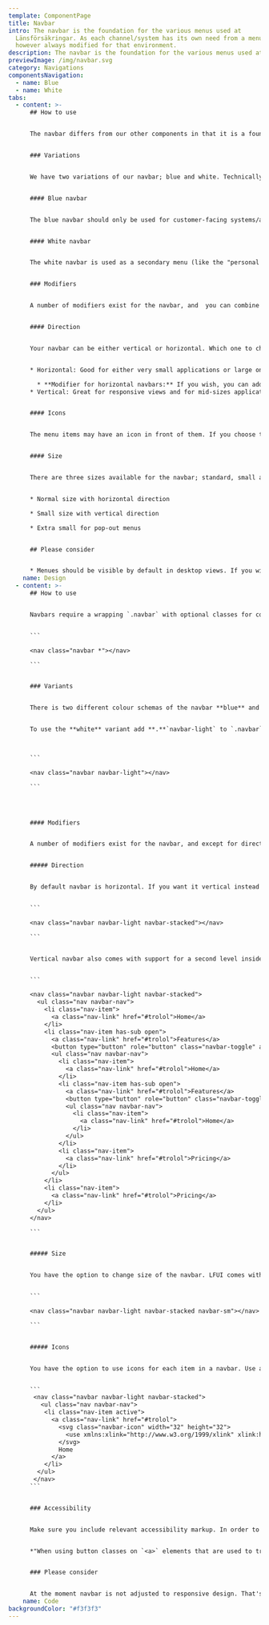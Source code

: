 ```yaml
---
template: ComponentPage
title: Navbar
intro: The navbar is the foundation for the various menus used at
  Länsförsäkringar. As each channel/system has its own need from a menu it is
  however always modified for that environment.
description: The navbar is the foundation for the various menus used at Länsförsäkringar.
previewImage: /img/navbar.svg
category: Navigations
componentsNavigation:
  - name: Blue
  - name: White
tabs:
  - content: >-
      ## How to use


      The navbar differs from our other components in that it is a foundation to build on, rather than a set design. If you're designing on a system level and need a new menu, use the navbar as your starting point and then adapt it to what suits your environment.


      ### Variations


      We have two variations of our navbar; blue and white. Technically you could use any colour combination you want, but using other colours than blue and white should only be done as a last resort.


      #### Blue navbar


      The blue navbar should only be used for customer-facing systems/applications, and when in use it should be the main menu. 


      #### White navbar


      The white navbar is used as a secondary menu (like the "personal menu" on Mina Sidor) or in internal systems. This is the menu you should use in  mini-portals and campaigns.


      ### Modifiers


      A number of modifiers exist for the navbar, and  you can combine them freely with exception for direction (which for obvious reasons can only be one way). 


      #### Direction


      Your navbar can be either vertical or horizontal. Which one to choose depends on the rest of your layout and preferred behavior of your menu:


      * Horizontal: Good for either very small applications or large ones. Small  applications lets you click the link and you're there. In large application/sites the horizontal menu serves well as the basis for a mega menu (like on [lansforsakringar.se](https://www.lansforsakringar.se)).

        * **Modifier for horizontal navbars:** If you wish, you can add a logotype in the first part of the menu.
      * Vertical: Great for responsive views and for mid-sizes applications. It lets the users either find their way to a category page and navigate within the content or to dig deeper by clicking the chevron on the right hand side of the text. The vertical menu is always placed on the left hand side.


      #### Icons


      The menu items may have an icon in front of them. If you choose to use icons, have an icon in front of every item on that level.


      #### Size


      There are three sizes available for the navbar; standard, small and extra small. They can all be used, but recommended usage is as follows:


      * Normal size with horizontal direction

      * Small size with vertical direction

      * Extra small for pop-out menus


      ## Please consider


      * Menues should be visible by default in desktop views. If you wish to be able to hide them, make it a user-action.
    name: Design
  - content: >-
      ## How to use


      Navbars require a wrapping `.navbar` with optional classes for colour schema, directions and sizes.


      ```

      <nav class="navbar *"></nav>

      ```


      ### Variants


      There is two different colour schemas of the navbar **blue** and **white**. Without any modifier the blue colour schema will be used.


      To use the **white** variant add **.**`navbar-light` to `.navbar`

       

      ```

      <nav class="navbar navbar-light"></nav>

      ```




      #### Modifiers


      A number of modifiers exist for the navbar, and except for direction they are all on/off, meaning that you can combine them freely.


      ##### Direction


      By default navbar is horizontal. If you want it vertical instead use `.navbar-stacked. `


      ```

      <nav class="navbar navbar-light navbar-stacked"></nav>

      ```


      Vertical navbar also comes with support for a second level inside your navigation. Functionality for the button toggle **is not** part of LFUI, you have to build that yourself.


      ```

      <nav class="navbar navbar-light navbar-stacked">
        <ul class="nav navbar-nav">
          <li class="nav-item">
            <a class="nav-link" href="#trolol">Home</a>
          </li>
          <li class="nav-item has-sub open">
            <a class="nav-link" href="#trolol">Features</a>
            <button type="button" role="button" class="navbar-toggle" aria-expanded="true"></button>
            <ul class="nav navbar-nav">
              <li class="nav-item">
                <a class="nav-link" href="#trolol">Home</a>
              </li>
              <li class="nav-item has-sub open">
                <a class="nav-link" href="#trolol">Features</a>
                <button type="button" role="button" class="navbar-toggle" aria-expanded="true"></button>
                <ul class="nav navbar-nav">
                  <li class="nav-item">
                    <a class="nav-link" href="#trolol">Home</a>
                  </li>
                </ul>
              </li>
              <li class="nav-item">
                <a class="nav-link" href="#trolol">Pricing</a>
              </li>
            </ul>
          </li>
          <li class="nav-item">
            <a class="nav-link" href="#trolol">Pricing</a>
          </li>
        </ul>
      </nav>

      ```


      ##### Size


      You have the option to change size of the navbar. LFUI comes with two modifiers to do so `.navbar-sm` and `.navbar-xs` Both will make the padding and font size smaller.


      ```

      <nav class="navbar navbar-light navbar-stacked navbar-sm"></nav>

      ```


      ##### Icons


      You have the option to use icons for each item in a navbar. Use any of the 32px Icons LFUI provide. If you are using a size modifier `.navbar-sm` or `.navbar-xs ` use a 20px icon instead.


      ```
       <nav class="navbar navbar-light navbar-stacked">
         <ul class="nav navbar-nav">
          <li class="nav-item active">
            <a class="nav-link" href="#trolol">
              <svg class="navbar-icon" width="32" height="32">
                <use xmlns:xlink="http://www.w3.org/1999/xlink" xlink:href="#icon-navigation-home-32"></use>
              </svg>
              Home
            </a>
          </li>
        </ul>
       </nav>
      ```


      ### Accessibility


      Make sure you include relevant accessibility markup. In order to have the buttons and links have the proper styling, add the `role="button` to the `.nav-toggle` and `.nav-link`-elements.


      *"When using button classes on `<a>` elements that are used to trigger in-page functionality (like collapsing content), rather than linking to new pages or sections within the current page, these links should be given a `role="button"` to appropriately convey their purpose to assistive technologies such as screen readers."*


      ### Please consider


      At the moment navbar is not adjusted to responsive design. That's something you have to build yourself. There is a couple of modifiers available in [Bootstrap](https://getbootstrap.com/docs/4.0/components/navbar/) that can get you started.
    name: Code
backgroundColor: "#f3f3f3"
---
```

